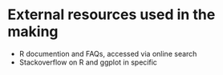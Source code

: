 # External resources used in the making

* R documention and FAQs, accessed via online search
* Stackoverflow on R and ggplot in specific 
